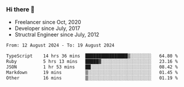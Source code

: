 ### Hi there 👋

- Freelancer since Oct, 2020
- Developer since July, 2017
- Structral Engineer since July, 2012

<!--START_SECTION:waka-->

```txt
From: 12 August 2024 - To: 19 August 2024

TypeScript    14 hrs 36 mins  ████████████████▒░░░░░░░░   64.80 %
Ruby          5 hrs 13 mins   █████▓░░░░░░░░░░░░░░░░░░░   23.16 %
JSON          1 hr 53 mins    ██░░░░░░░░░░░░░░░░░░░░░░░   08.42 %
Markdown      19 mins         ▒░░░░░░░░░░░░░░░░░░░░░░░░   01.45 %
Other         16 mins         ▒░░░░░░░░░░░░░░░░░░░░░░░░   01.19 %
```

<!--END_SECTION:waka-->
